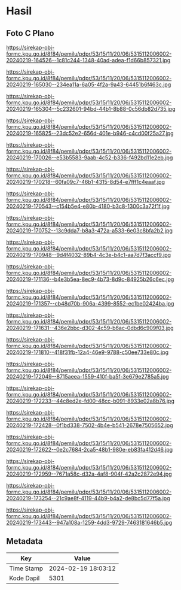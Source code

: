 # Hasil

## Foto C Plano

https://sirekap-obj-formc.kpu.go.id/8f84/pemilu/pdpr/53/15/11/20/06/5315112006002-20240219-164526--1c81c244-1348-40ad-adea-f1d66b857321.jpg

https://sirekap-obj-formc.kpu.go.id/8f84/pemilu/pdpr/53/15/11/20/06/5315112006002-20240219-165030--234ea11a-6a05-4f2a-9a43-64451b6f463c.jpg

https://sirekap-obj-formc.kpu.go.id/8f84/pemilu/pdpr/53/15/11/20/06/5315112006002-20240219-165304--5c232601-94bd-44b1-8b88-0c56db82d735.jpg

https://sirekap-obj-formc.kpu.go.id/8f84/pemilu/pdpr/53/15/11/20/06/5315112006002-20240219-165825--23dc52e2-656d-401e-b946-c4cd00f25a27.jpg

https://sirekap-obj-formc.kpu.go.id/8f84/pemilu/pdpr/53/15/11/20/06/5315112006002-20240219-170026--e53b5583-9aab-4c52-b336-f492bd11e2eb.jpg

https://sirekap-obj-formc.kpu.go.id/8f84/pemilu/pdpr/53/15/11/20/06/5315112006002-20240219-170218--60fa09c7-46b1-4315-8d54-e7fff1c4eaaf.jpg

https://sirekap-obj-formc.kpu.go.id/8f84/pemilu/pdpr/53/15/11/20/06/5315112006002-20240219-170543--c154b5e4-e80b-4180-b3c8-1300c3a72f1f.jpg

https://sirekap-obj-formc.kpu.go.id/8f84/pemilu/pdpr/53/15/11/20/06/5315112006002-20240219-170752--13c9dda7-b8a3-472a-a533-6e03c8bfa2b2.jpg

https://sirekap-obj-formc.kpu.go.id/8f84/pemilu/pdpr/53/15/11/20/06/5315112006002-20240219-170948--9d4f4032-89b4-4c3e-b4c1-aa7d7f3accf9.jpg

https://sirekap-obj-formc.kpu.go.id/8f84/pemilu/pdpr/53/15/11/20/06/5315112006002-20240219-171136--b4e3b5ea-8ec9-4b73-8d9c-84925b26c6ec.jpg

https://sirekap-obj-formc.kpu.go.id/8f84/pemilu/pdpr/53/15/11/20/06/5315112006002-20240219-171357--cb48d70b-906a-4399-8552-ec1be02424ba.jpg

https://sirekap-obj-formc.kpu.go.id/8f84/pemilu/pdpr/53/15/11/20/06/5315112006002-20240219-171631--436e2bbc-d302-4c59-b6ac-0dbd6c909f03.jpg

https://sirekap-obj-formc.kpu.go.id/8f84/pemilu/pdpr/53/15/11/20/06/5315112006002-20240219-171810--418f31fb-12a4-46e9-9788-c50ee733e80c.jpg

https://sirekap-obj-formc.kpu.go.id/8f84/pemilu/pdpr/53/15/11/20/06/5315112006002-20240219-172049--8715aeea-1559-410f-ba5f-3e679e2785a5.jpg

https://sirekap-obj-formc.kpu.go.id/8f84/pemilu/pdpr/53/15/11/20/06/5315112006002-20240219-172233--44c8ed2e-fd00-48cc-b091-8933e02a8b76.jpg

https://sirekap-obj-formc.kpu.go.id/8f84/pemilu/pdpr/53/15/11/20/06/5315112006002-20240219-172428--0f1bd338-7502-4b4e-b541-2678e7505652.jpg

https://sirekap-obj-formc.kpu.go.id/8f84/pemilu/pdpr/53/15/11/20/06/5315112006002-20240219-172622--0e2c7684-2ca5-48b1-980e-eb83fa412d46.jpg

https://sirekap-obj-formc.kpu.go.id/8f84/pemilu/pdpr/53/15/11/20/06/5315112006002-20240219-172959--7671a58c-d32a-4af8-904f-42a2c2872e94.jpg

https://sirekap-obj-formc.kpu.go.id/8f84/pemilu/pdpr/53/15/11/20/06/5315112006002-20240219-173254--21c9ae8f-4119-44b9-b4a2-de8bc5d77f5a.jpg

https://sirekap-obj-formc.kpu.go.id/8f84/pemilu/pdpr/53/15/11/20/06/5315112006002-20240219-173443--947a108a-1259-4dd3-9729-7463181646b5.jpg


## Metadata

| Key        | Value               |
| ---------- | ------------------- |
| Time Stamp | 2024-02-19 18:03:12 |
| Kode Dapil | 5301                |




